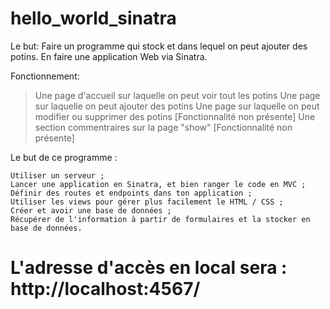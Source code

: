# hello_world_sinatra
Le but: 
Faire un programme qui stock et dans lequel on peut ajouter des potins. 
En faire une application Web via Sinatra. 


Fonctionnement: 
> Une page d'accueil sur laquelle on peut voir tout les potins
> Une page sur laquelle on peut ajouter des potins 
> Une page sur laquelle on peut modifier ou supprimer des potins [Fonctionnalité non présente]
> Une section commentraires sur la page "show" [Fonctionnalité non présente]


Le but de ce programme : 

    Utiliser un serveur ;
    Lancer une application en Sinatra, et bien ranger le code en MVC ;
    Définir des routes et endpoints dans ton application ;
    Utiliser les views pour gérer plus facilement le HTML / CSS ;
    Créer et avoir une base de données ;
    Récupérer de l'information à partir de formulaires et la stocker en base de données.


# L'adresse d'accès en local sera : http://localhost:4567/

